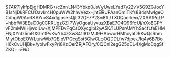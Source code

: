 $START$iykfpEjgHDMRG+/cZnnLN43Ybkp0JsVyUweLYad7y22vV5G9ZGJocYB1sNjDkRFCUOavkr4H0puWW2hhvVezx+jhtERUPAanOmiTKf/884sMwIgeOCdhgW0Ao6XAYuvS4xdgjpsesQjL32QF7P2Sn8fL/TXOQacrkeo/ZXAAfPqLP+hbbfW3EEaC0g0CRRUgzGZIPWyOgoaUyvuzXBaE7O4Q96fcUj/nXoBGPYvF2mMWIHjwdILw+XjMPFDvFqCsQXycgibI2yA5K/1LUPsrAMYhSa4fLfeEHMFNjXYntz5mRXGn1tPvKwYh4z3w841I81zMJ9HAbwurHMhcyaDRKwQsRbmMlytOboEOWLtuwWb7QEIpVPQcgSst5GlwCLoOQDDLfw7djpeJ/Iq4y6B7BoH6kCvUHjBk+/yoIwFxyPri8KzOerZRjAFOry/0QCnl2egG25oDL4XgMoDqgSfZKQ==$END$